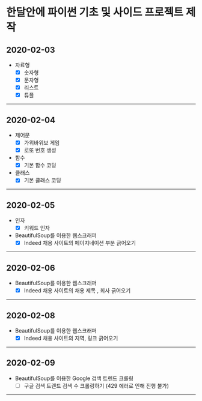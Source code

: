 # 한달안에 파이썬 기초 및 사이드 프로젝트 제작
## __2020-02-03__
* 자료형
  - [X] 숫자형
  - [X] 문자형
  - [X] 리스트
  - [X] 튜플
* * *
## __2020-02-04__
* 제어문
  - [X] 가위바위보 게임
  - [X] 로또 번호 생성
* 함수
  - [X] 기본 함수 코딩
* 클래스
  - [X] 기본 클래스 코딩

* * *
## __2020-02-05__
* 인자
  - [X] 키워드 인자
* BeautifulSoup를 이용한 웹스크래퍼
  - [X] Indeed 채용 사이트의 페이지네이션 부분 긁어오기

* * *
  
## __2020-02-06__
* BeautifulSoup를 이용한 웹스크래퍼
  - [X] Indeed 채용 사이트의 채용 제목 , 회사 긁어오기

* * *

## __2020-02-08__
* BeautifulSoup를 이용한 웹스크래퍼
  - [X] Indeed 채용 사이트의 지역, 링크 긁어오기

* * *

## __2020-02-09__
* BeautifulSoup를 이용한 Google 검색 트렌드 크롤링
  - [ ] 구글 검색 트렌드 검색 수 크롤링하기 (429 에러로 인해 진행 불가)

* * *